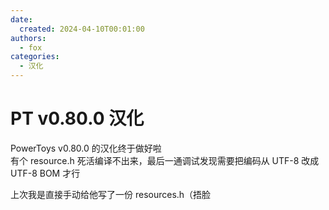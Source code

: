 ```yaml
---
date:
  created: 2024-04-10T00:01:00
authors:
  - fox
categories:
  - 汉化
---
```


# PT v0.80.0 汉化

PowerToys v0.80.0 的汉化终于做好啦<br>
有个 resource.h 死活编译不出来，最后一通调试发现需要把编码从 UTF-8 改成 UTF-8 BOM 才行

上次我是直接手动给他写了一份 resources.h（捂脸
